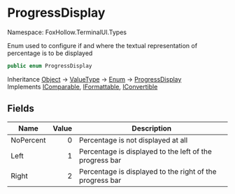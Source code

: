 # ProgressDisplay

Namespace: FoxHollow.TerminalUI.Types

Enum used to configure if and where the textual representation of percentage 
 is to be displayed

```csharp
public enum ProgressDisplay
```

Inheritance [Object](https://docs.microsoft.com/en-us/dotnet/api/system.object) → [ValueType](https://docs.microsoft.com/en-us/dotnet/api/system.valuetype) → [Enum](https://docs.microsoft.com/en-us/dotnet/api/system.enum) → [ProgressDisplay](./foxhollow.terminalui.types.progressdisplay.md)<br>
Implements [IComparable](https://docs.microsoft.com/en-us/dotnet/api/system.icomparable), [IFormattable](https://docs.microsoft.com/en-us/dotnet/api/system.iformattable), [IConvertible](https://docs.microsoft.com/en-us/dotnet/api/system.iconvertible)

## Fields

| Name | Value | Description |
| --- | --: | --- |
| NoPercent | 0 | Percentage is not displayed at all |
| Left | 1 | Percentage is displayed to the left of the progress bar |
| Right | 2 | Percentage is displayed to the right of the progress bar |
